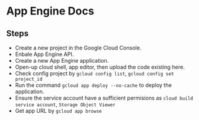 # App Engine Docs

## Steps

- Create a new project in the Google Cloud Console.
- Enbale App Engine API.
- Create a new App Engine application.
- Open-up cloud shell, app editor, then upload the code existing here.
- Check config project by `gcloud config list`, `gcloud config set project_id`
- Run the command `gcloud app deploy --no-cache` to deploy the application.
- Ensure the service account have a sufficient permisions as `cloud build service account`, `Storage Object Viewer`
- Get app URL by `gcloud app browse`
